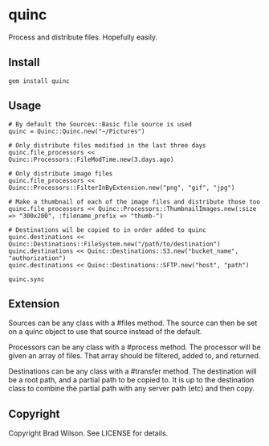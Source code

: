 # quinc

Process and distribute files. Hopefully easily.


## Install

    gem install quinc


## Usage

    # By default the Sources::Basic file source is used
    quinc = Quinc::Quinc.new("~/Pictures")

    # Only distribute files modified in the last three days
    quinc.file_processors << Quinc::Processors::FileModTime.new(3.days.ago)

    # Only distribute image files
    quinc.file_processors << Quinc::Processors::FilterInByExtension.new("png", "gif", "jpg")

    # Make a thumbnail of each of the image files and distribute those too
    quinc.file_processors << Quinc::Processors::ThumbnailImages.new(:size => "300x200", :filename_prefix => "thumb-")

    # Destinations wil be copied to in order added to quinc
    quinc.destinations << Quinc::Destinations::FileSystem.new("/path/to/destination")
    quinc.destinations << Quinc::Destinations::S3.new("bucket_name", "authorization")
    quinc.destinations << Quinc::Destinations::SFTP.new("host", "path")

    quinc.sync

## Extension

Sources can be any class with a #files method. The source can then be set on a quinc object to use that source instead of the default.

Processors can be any class with a #process method. The processor will be given an array of files. That array should be filtered, added to, and returned.

Destinations can be any class with a #transfer method. The destination will be a root path, and a partial path to be copied to. It is up to the destination class to combine the partial path with any server path (etc) and then copy.

## Copyright

Copyright Brad Wilson. See LICENSE for details.

